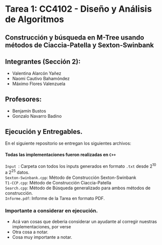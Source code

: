 # Tarea 1: CC4102 - Diseño y Análisis de Algoritmos

## Construcción y búsqueda en M-Tree usando métodos de Ciaccia-Patella y Sexton-Swinbank

## Integrantes (Sección 2): 
- Valentina Alarcón Yañez 
- Naomi Cautivo Bahamóndez 
- Máximo Flores Valenzuela

## Profesores:
- Benjamín Bustos
- Gonzalo Navarro Badino

## Ejecución y Entregables.
En el siguiente repositorio se entregan los siguientes archivos: 
#### Todas las implementaciones fueron realizadas en `C++`
`Input `: Carpeta con todos los inputs generados en formato `.txt` desde $2^{10}$ a $2^{25}$ datos.\
`Sexton-Swinbank.cpp`: Método de Construcción Sexton-Swinbank\
`T1-CCP.cpp`: Método de Construcción Ciaccia-Patella\
`Search.cpp`: Método de Búsqueda generalizado para ambos métodos de construcción.\
`Informe.pdf`: Informe de la Tarea en formato PDF.
### Importante a considerar en ejecución.
- Acá van cosas que deberia considerar un ayudante al corregir nuestras implementaciones, por verse
- Otra cosa a notar.
- Cosa muy importante a notar.

